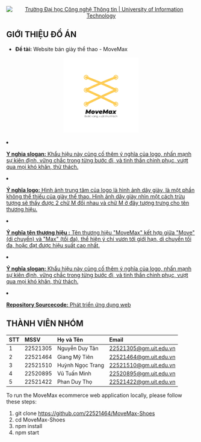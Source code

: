 <p align="center">
<a href="https://www.uit.edu.vn/" title="Trường Đại học Công nghệ Thông tin" style="border: none;">
<img src="https://i.imgur.com/WmMnSRt.png" alt="Trường Đại học Công nghệ Thông tin | University of Information Technology">
</a>
</p>



## GIỚI THIỆU ĐỒ ÁN

-    **Đề tài:** Website bán giày thể thao - MoveMax
<p align="center">
<a href="https://drive.google.com/drive/folders/1XeAbOJGT06D1Ibj21rMEsLf9drxzC2E3?usp=drive_link" title="Logo MoveMax" style="border: none;">
<img src="ava.jpg" alt="Logo MoveMax" style="width: 200px; height: auto;>
</a>
</p>
      
-    **Y nghia logo:** Hình ảnh trung tâm của logo là hình ảnh dây giày, là một phần không thể thiếu của giày thể thao. Hình ảnh dây giày nhìn một cách trừu tượng sẽ thấy được 2 chữ M đối nhau và chữ M ở đây tượng trưng cho tên thương hiệu.
-    **Y nghia tên thương hiệu :** Tên thương hiệu "MoveMax" kết hợp giữa "Move" (di chuyển) và "Max" (tối đa), thể hiện ý chí vươn tới giới hạn, di chuyển tối đa, hoặc đạt được hiệu suất cao nhất.
-    **Y nghia slogan:** Khẩu hiệu này củng cố thêm ý nghĩa của logo, nhấn mạnh sự kiên định, vững chắc trong từng bước đi, và tinh thần chinh phục, vượt qua mọi khó khăn, thử thách.



-    **Ý nghĩa logo:** Hình ảnh trung tâm của logo là hình ảnh dây giày, là một phần không thể thiếu của giày thể thao. Hình ảnh dây giày nhìn một cách trừu tượng sẽ thấy được 2 chữ M đối nhau và chữ M ở đây tượng trưng cho tên thương hiệu.
-    **Ý nghĩa tên thương hiệu :** Tên thương hiệu "MoveMax" kết hợp giữa "Move" (di chuyển) và "Max" (tối đa), thể hiện ý chí vươn tới giới hạn, di chuyển tối đa, hoặc đạt được hiệu suất cao nhất.
-    **Ý nghĩa slogan:** Khẩu hiệu này củng cố thêm ý nghĩa của logo, nhấn mạnh sự kiên định, vững chắc trong từng bước đi, và tinh thần chinh phục, vượt qua mọi khó khăn, thử thách.
-    **Repository Sourcecode:** [Phát triển ứng dụng web](https://github.com/22521464/MoveMax-Shoes)

## THÀNH VIÊN NHÓM

| STT | MSSV     | Họ và Tên            | Email                  |
| :-- | :------- | :------------------- | :--------------------- |
| 1   | 22521305 | Nguyễn Duy Tân       | 22521305@gm.uit.edu.vn |
| 2   | 22521464 | Giang Mỹ Tiên        | 22521464@gm.uit.edu.vn |
| 3   | 22521510 | Huỳnh Ngọc Trang     | 22521510@gm.uit.edu.vn |
| 4   | 22520895 | Vũ Tuấn Minh         | 22520895@gm.uit.edu.vn |
| 5   | 22521422 | Phan Duy Thọ         | 22521422@gm.uit.edu.vn |

To run the MoveMax ecommerce web application locally, please follow these steps:

1. git clone https://github.com/22521464/MoveMax-Shoes
2. cd MoveMax-Shoes
3. npm install
4. npm start

